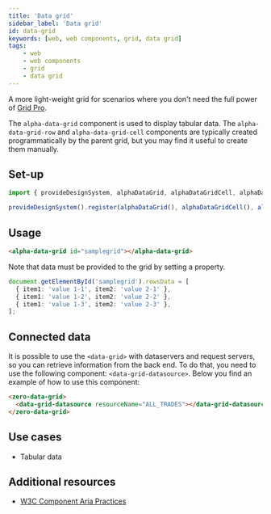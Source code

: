 ```yaml
---
title: 'Data grid'
sidebar_label: 'Data grid'
id: data-grid
keywords: [web, web components, grid, data grid]
tags:
    - web
    - web components
    - grid
    - data grid
---
```



A more light-weight grid for scenarios where you don't need the full power of [Grid Pro](../../../../web/web-components/grids/grid-pro/grid-pro-intro/).

The `alpha-data-grid` component is used to display tabular data. The `alpha-data-grid-row` and `alpha-data-grid-cell` components are typically created programmatically by the parent grid, but you may find it useful to create them manually.

## Set-up

```ts
import { provideDesignSystem, alphaDataGrid, alphaDataGridCell, alphaDataGridRow } from '@genesislcap/alpha-design-system';

provideDesignSystem().register(alphaDataGrid(), alphaDataGridCell(), alphaDataGridRow());
```

## Usage

```html
<alpha-data-grid id="samplegrid"></alpha-data-grid>
```

Note that data must be provided to the grid by setting a property.

```ts
document.getElementById('samplegrid').rowsData = [
  { item1: 'value 1-1', item2: 'value 2-1' },
  { item1: 'value 1-2', item2: 'value 2-2' },
  { item1: 'value 1-3', item2: 'value 2-3' },
];
```
## Connected data

It is possible to use the `<data-grid>` with dataservers and request servers, so you can retrieve information from the back end. To do that, you need to use the following component: `<data-grid-datasource>`. Below you find an example of how to use this component:

```html
<zero-data-grid>
  <data-grid-datasource resourceName="ALL_TRADES"></data-grid-datasource>
</zero-data-grid>
```

## Use cases

* Tabular data

## Additional resources

- [W3C Component Aria Practices](https://www.w3.org/WAI/ARIA/apg/patterns/grid/)
